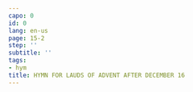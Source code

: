 ```yaml
---
capo: 0
id: 0
lang: en-us
page: 15-2
step: ''
subtitle: ''
tags:
- hym
title: HYMN FOR LAUDS OF ADVENT AFTER DECEMBER 16
---
```

